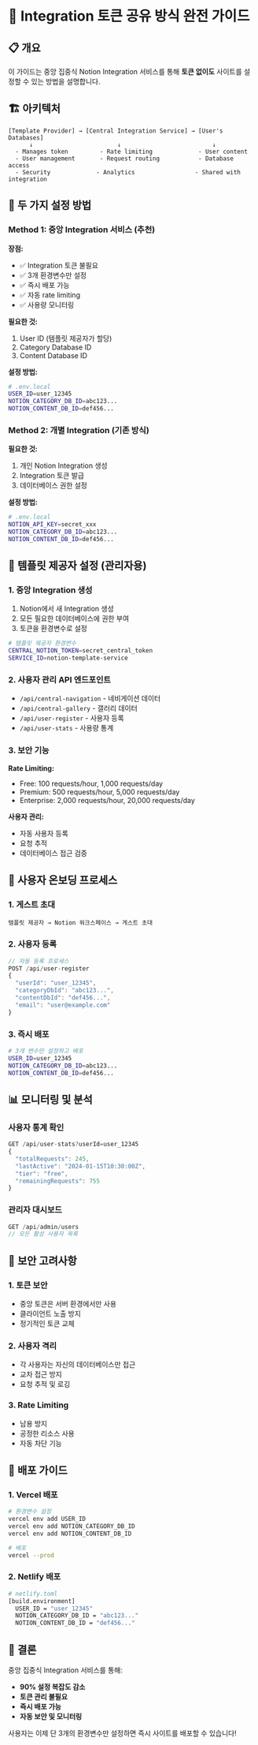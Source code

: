 # 🚀 Integration 토큰 공유 방식 완전 가이드

## 📋 개요

이 가이드는 중앙 집중식 Notion Integration 서비스를 통해 **토큰 없이도** 사이트를 설정할 수 있는 방법을 설명합니다.

## 🏗️ 아키텍처

```
[Template Provider] → [Central Integration Service] → [User's Databases]
      ↓                        ↓                          ↓
  - Manages token         - Rate limiting             - User content
  - User management       - Request routing           - Database access
  - Security             - Analytics                 - Shared with integration
```

## 🎯 두 가지 설정 방법

### Method 1: 중앙 Integration 서비스 (추천)

**장점:**
- ✅ Integration 토큰 불필요
- ✅ 3개 환경변수만 설정
- ✅ 즉시 배포 가능
- ✅ 자동 rate limiting
- ✅ 사용량 모니터링

**필요한 것:**
1. User ID (템플릿 제공자가 할당)
2. Category Database ID
3. Content Database ID

**설정 방법:**
```bash
# .env.local
USER_ID=user_12345
NOTION_CATEGORY_DB_ID=abc123...
NOTION_CONTENT_DB_ID=def456...
```

### Method 2: 개별 Integration (기존 방식)

**필요한 것:**
1. 개인 Notion Integration 생성
2. Integration 토큰 발급
3. 데이터베이스 권한 설정

**설정 방법:**
```bash
# .env.local
NOTION_API_KEY=secret_xxx
NOTION_CATEGORY_DB_ID=abc123...
NOTION_CONTENT_DB_ID=def456...
```

## 🔧 템플릿 제공자 설정 (관리자용)

### 1. 중앙 Integration 생성

1. Notion에서 새 Integration 생성
2. 모든 필요한 데이터베이스에 권한 부여
3. 토큰을 환경변수로 설정

```bash
# 템플릿 제공자 환경변수
CENTRAL_NOTION_TOKEN=secret_central_token
SERVICE_ID=notion-template-service
```

### 2. 사용자 관리 API 엔드포인트

- `/api/central-navigation` - 네비게이션 데이터
- `/api/central-gallery` - 갤러리 데이터
- `/api/user-register` - 사용자 등록
- `/api/user-stats` - 사용량 통계

### 3. 보안 기능

**Rate Limiting:**
- Free: 100 requests/hour, 1,000 requests/day
- Premium: 500 requests/hour, 5,000 requests/day
- Enterprise: 2,000 requests/hour, 20,000 requests/day

**사용자 관리:**
- 자동 사용자 등록
- 요청 추적
- 데이터베이스 접근 검증

## 🎯 사용자 온보딩 프로세스

### 1. 게스트 초대
```
템플릿 제공자 → Notion 워크스페이스 → 게스트 초대
```

### 2. 사용자 등록
```javascript
// 자동 등록 프로세스
POST /api/user-register
{
  "userId": "user_12345",
  "categoryDbId": "abc123...",
  "contentDbId": "def456...",
  "email": "user@example.com"
}
```

### 3. 즉시 배포
```bash
# 3개 변수만 설정하고 배포
USER_ID=user_12345
NOTION_CATEGORY_DB_ID=abc123...
NOTION_CONTENT_DB_ID=def456...
```

## 📊 모니터링 및 분석

### 사용자 통계 확인
```javascript
GET /api/user-stats?userId=user_12345
{
  "totalRequests": 245,
  "lastActive": "2024-01-15T10:30:00Z",
  "tier": "free",
  "remainingRequests": 755
}
```

### 관리자 대시보드
```javascript
GET /api/admin/users
// 모든 활성 사용자 목록
```

## 🔐 보안 고려사항

### 1. 토큰 보안
- 중앙 토큰은 서버 환경에서만 사용
- 클라이언트 노출 방지
- 정기적인 토큰 교체

### 2. 사용자 격리
- 각 사용자는 자신의 데이터베이스만 접근
- 교차 접근 방지
- 요청 추적 및 로깅

### 3. Rate Limiting
- 남용 방지
- 공정한 리소스 사용
- 자동 차단 기능

## 🚀 배포 가이드

### 1. Vercel 배포
```bash
# 환경변수 설정
vercel env add USER_ID
vercel env add NOTION_CATEGORY_DB_ID
vercel env add NOTION_CONTENT_DB_ID

# 배포
vercel --prod
```

### 2. Netlify 배포
```bash
# netlify.toml
[build.environment]
  USER_ID = "user_12345"
  NOTION_CATEGORY_DB_ID = "abc123..."
  NOTION_CONTENT_DB_ID = "def456..."
```

## 🎉 결론

중앙 집중식 Integration 서비스를 통해:
- **90% 설정 복잡도 감소**
- **토큰 관리 불필요**
- **즉시 배포 가능**
- **자동 보안 및 모니터링**

사용자는 이제 단 3개의 환경변수만 설정하면 즉시 사이트를 배포할 수 있습니다!